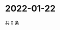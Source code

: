 # 2022-01-22

共 0 条

<!-- BEGIN WEIBO -->
<!-- 最后更新时间 Sat Jan 22 2022 04:13:38 GMT+0800 (China Standard Time) -->

<!-- END WEIBO -->
